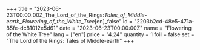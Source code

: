 +++
title = "2023-06-23T00:00:00Z_The_Lord_of_the_Rings:_Tales_of_Middle-earth_Flowering_of_the_White_Tree_[en]_false"
id = "2203b2cd-48e5-471a-85fe-dc81012e5d61"
date = "2023-06-23T00:00:00Z"
name = "Flowering of the White Tree"
lang = ["en"]
price = "4.24"
quantity = 1
foil = false
set = "The Lord of the Rings: Tales of Middle-earth"
+++
